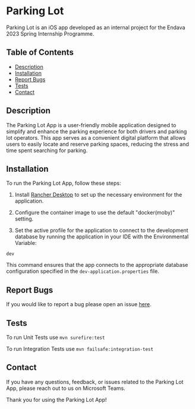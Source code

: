 
# Parking Lot
Parking Lot is an iOS app developed as an internal project for the Endava 2023 Spring Internship Programme.

## Table of Contents
* [Description](#description)
* [Installation](#installation)
* [Report Bugs](#report-bugs)
* [Tests](#tests)
* [Contact](#contact)

## Description
The Parking Lot App is a user-friendly mobile application designed to simplify and enhance the parking experience for both drivers and parking lot operators. This app serves as a convenient digital platform that allows users to easily locate and reserve parking spaces, reducing the stress and time spent searching for parking.

## Installation
To run the Parking Lot App, follow these steps:

1. Install [Rancher Desktop](https://github.com/rancher-sandbox/rancher-desktop/releases/) to set up the necessary environment for the application.

2. Configure the container image to use the default "docker(moby)" setting.

3. Set the active profile for the application to connect to the development database by running the application in your IDE with the Environmental Variable:

`dev`

This command ensures that the app connects to the appropriate database configuration specified in the `dev-application.properties` file.

## Report Bugs
If you would like to report a bug please open an issue [here](https://github.com/eldlit/parking-lot/issues).

## Tests
To run Unit Tests use `mvn surefire:test`

To run Integration Tests use `mvn failsafe:integration-test`

## Contact

If you have any questions, feedback, or issues related to the Parking Lot App, please reach out to us on Microsoft Teams.

Thank you for using the Parking Lot App!